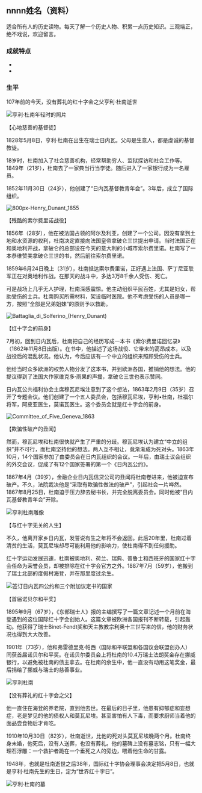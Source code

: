 ## nnnn姓名（资料）

适合所有人的历史读物。每天了解一个历史人物、积累一点历史知识。三观端正，绝不戏说，欢迎留言。  

### 成就特点

- ​
- ​


### 生平

107年前的今天，没有葬礼的红十字会之父亨利·杜南逝世

![亨利·杜南年轻时的照片](亨利·杜南年轻时的照片.jpg)

【心地慈善的基督徒】

1828年5月8日，亨利·杜南在出生在瑞士日内瓦。父母是生意人，都是虔诚的基督教徒。

18岁时，杜南加入了社会慈善机构，经常帮助穷人、监狱探访和社会工作等。1849年（21岁），杜南去了一家典当行当学徒。随后进入了一家银行成为一名雇员。

1852年11月30日（24岁），他创建了“日内瓦基督教青年会”。3年后，成立了国际组织。

![800px-Henry_Dunant_1855](800px-Henry_Dunant_1855.jpg)

【残酷的索尔费里诺战役】

1856年（28岁），他在被法国占领的阿尔及利亚，创建了一个公司。因没有拿到土地和水资源的权利，杜南决定直接向法国皇帝拿破仑三世提出申请。当时法国正在和奥地利开战，拿破仑的总部设在今天的意大利的小城市索尔费里诺。杜南写了一本恭维赞美拿破仑三世的书，然后前往索尔费里诺。

1859年6月24日晚上（31岁），杜南抵达索尔费里诺，正好遇上法国、萨丁尼亚联军正在对奥地利作战。在那天的战斗中，多达3万8千余人受伤、死亡。

可是战场上几乎无人护理，杜南深感震惊。他主动组织平民百姓，尤其是妇女，帮助受伤的士兵。杜南购买所需材料，架设临时医院。他不考虑受伤的人员是哪一方，按照“全部是兄弟姐妹”的原则予以救助。

![Battaglia_di_Solferino_(Henry_Dunant)](Battaglia_di_Solferino_(Henry_Dunant).jpg)

【红十字会的前身】

7月初，回到日内瓦后，杜南把自己的经历写成一本书《索尔费里诺回忆录》（1862年11月8日出版）。在书中，他描述了这场战役、它带来的高昂成本，以及战役后的混乱状况。他认为，今后应该有一个中立的组织来照顾受伤的士兵。

他给当时众多欧洲的权势人物分发了这本书，并到欧洲各国，推销他的想法。他的提议得到了法国大作家维克多·雨果的声援，拿破仑三世也表示赞同。

日内瓦公共福利协会主席穆瓦尼埃注意到了这个想法，1863年2月9日（35岁）召开了专题会议。他们创建了一个五人委员会，包括穆瓦尼埃，亨利•杜南，杜福尔将军，阿皮亚医生，莫诺瓦医生。这个委员会就是红十字会的前身。

![Committee_of_Five_Geneva_1863](Committee_of_Five_Geneva_1863.jpg)

【欺骗性破产的丑闻】

然而，穆瓦尼埃和杜南很快就产生了严重的分歧。穆瓦尼埃认为建立“中立的组织”并不可行，而杜南坚持他的想法。两人互不相让，竟渐渐成为死对头。1863年10月，14个国家参加了由委员会在日内瓦组织的会议。一年后，由瑞士议会组织的外交会议，促成了有12个国家签署的第一个《日内瓦公约》。

1867年4月（39岁），金融企业日内瓦信贷公司的丑闻将杜南卷进来，他被迫宣布破产。不久，法院裁决他是“采取有欺骗性做法的破产”，引起社会一片哗然。1867年8月25日，杜南迫于压力辞去秘书长，并完全脱离委员会。同时他被“日内瓦基督教青年会”开除。

![亨利杜南雕像](亨利杜南雕像.jpg)



【与红十字无关的人生】

不久，他离开家乡日内瓦，发誓说有生之年将不会返回。此后20年里，杜南过着清贫的生活，莫瓦尼埃却尽可能利用他的影响力，使杜南得不到任何援助。

红十字运动发展迅速，杜南被奥地利、荷兰、瑞典、普鲁士和西班牙的国家红十字会任命为荣誉会员，却被排除在红十字会官方之外。1887年7月（59岁），他搬到了瑞士北部的度假村海登，并在那里度过余生。

![签订日内瓦四公约和三个附加议定书的国家](签订日内瓦四公约和三个附加议定书的国家.png)

【首届诺贝尔和平奖】

1895年9月（67岁），《东部瑞士人》报的主编撰写了一篇文章记述一个月前在海登遇到的这位国际红十字会创始人。这篇文章被欧洲各国报刊不断转载，引起轰动。他获得了瑞士Binet-Fendt奖和天主教教宗利奥十三世写来的信，他的财务状况也得到大大改善。

1901年（73岁），他和弗雷德里克·帕西（国际和平联盟和各国议会联盟创办人）同获首届诺贝尔和平奖。在诺贝尔委员会上将杜南的10.4万瑞士法朗奖金存在挪威银行，以避免被杜南的债主拿去。在杜南的余生中，他一直没有动用这笔奖金，最后捐给了挪威与瑞士的慈善事业。

![亨利杜南](亨利杜南.jpg)

【没有葬礼的红十字会之父】

他一直住在海登的养老院，直到他去世。在最后的日子里，他患有抑郁症和妄想症，老是梦见的他的债权人和莫瓦尼埃。甚至害怕有人下毒，而要求厨师当着他的面品尝食物后才肯吃。

1910年10月30日（82岁），杜南逝世，比他的死对头莫瓦尼埃晚两个月。杜南终身未婚，他死后，没有人送葬，也没有葬礼。他的墓碑上没有墓志铭，只有一幅大理石浮雕：一个救护者跪在一个垂死之人的旁边，喂着他生命的甘露。

1948年，也就是杜南逝世之后38年，国际红十字协会理事会决定把5月8日，也就是亨利·杜南先生的生日，定为“世界红十字日”。

![亨利·杜南的墓](亨利·杜南的墓.jpg)



